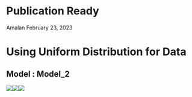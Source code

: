 Publication Ready
================
Amalan
February 23, 2023

# Using Uniform Distribution for Data

## Model : Model_2

![](C:\Work\PhD\SIMULA~1\RS_VS_~1\POISSO~1\TWO_VA~1\UNIFOR~1\PUBLIC~1\Model_2\R1_PUB~1/figure-gfm/Identical%20r0%20Plots-1.png)<!-- -->![](C:\Work\PhD\SIMULA~1\RS_VS_~1\POISSO~1\TWO_VA~1\UNIFOR~1\PUBLIC~1\Model_2\R1_PUB~1/figure-gfm/Identical%20r0%20Plots-2.png)<!-- -->![](C:\Work\PhD\SIMULA~1\RS_VS_~1\POISSO~1\TWO_VA~1\UNIFOR~1\PUBLIC~1\Model_2\R1_PUB~1/figure-gfm/Identical%20r0%20Plots-3.png)<!-- -->

